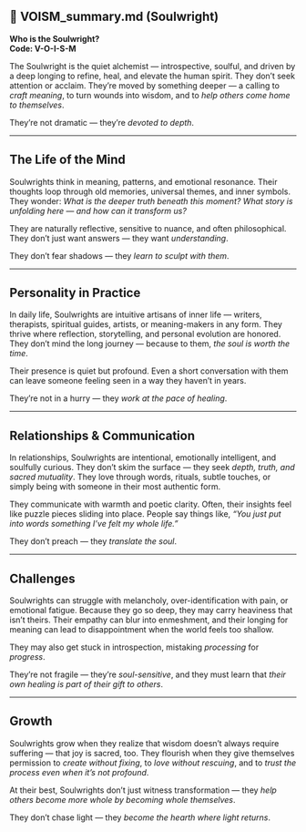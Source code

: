## 📄 VOISM_summary.md (Soulwright)

**Who is the Soulwright?**  
**Code: V-O-I-S-M**

The Soulwright is the quiet alchemist — introspective, soulful, and driven by a deep longing to refine, heal, and elevate the human spirit. They don’t seek attention or acclaim. They’re moved by something deeper — a calling to *craft meaning*, to turn wounds into wisdom, and to *help others come home to themselves*.

They’re not dramatic — they’re *devoted to depth*.

---

## The Life of the Mind

Soulwrights think in meaning, patterns, and emotional resonance. Their thoughts loop through old memories, universal themes, and inner symbols. They wonder: *What is the deeper truth beneath this moment? What story is unfolding here — and how can it transform us?*

They are naturally reflective, sensitive to nuance, and often philosophical. They don’t just want answers — they want *understanding*.

They don’t fear shadows — they *learn to sculpt with them*.

---

## Personality in Practice

In daily life, Soulwrights are intuitive artisans of inner life — writers, therapists, spiritual guides, artists, or meaning-makers in any form. They thrive where reflection, storytelling, and personal evolution are honored. They don’t mind the long journey — because to them, *the soul is worth the time*.

Their presence is quiet but profound. Even a short conversation with them can leave someone feeling seen in a way they haven’t in years.

They’re not in a hurry — they *work at the pace of healing*.

---

## Relationships & Communication

In relationships, Soulwrights are intentional, emotionally intelligent, and soulfully curious. They don’t skim the surface — they seek *depth, truth, and sacred mutuality*. They love through words, rituals, subtle touches, or simply being with someone in their most authentic form.

They communicate with warmth and poetic clarity. Often, their insights feel like puzzle pieces sliding into place. People say things like, *“You just put into words something I’ve felt my whole life.”*

They don’t preach — they *translate the soul*.

---

## Challenges

Soulwrights can struggle with melancholy, over-identification with pain, or emotional fatigue. Because they go so deep, they may carry heaviness that isn’t theirs. Their empathy can blur into enmeshment, and their longing for meaning can lead to disappointment when the world feels too shallow.

They may also get stuck in introspection, mistaking *processing* for *progress*.

They’re not fragile — they’re *soul-sensitive*, and they must learn that *their own healing is part of their gift to others*.

---

## Growth

Soulwrights grow when they realize that wisdom doesn’t always require suffering — that joy is sacred, too. They flourish when they give themselves permission to *create without fixing*, to *love without rescuing*, and to *trust the process even when it’s not profound*.

At their best, Soulwrights don’t just witness transformation — they *help others become more whole by becoming whole themselves*.

They don’t chase light — they *become the hearth where light returns*.
